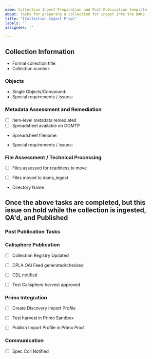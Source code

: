 ```yaml
---
name: Collection Ingest Preparation and Post-Publication template
about: Tasks for preparing a collection for ingest into the DAMS
title: "[Collection Ingest Prep]"
labels: ''
assignees: ''

---
```


## Collection Information

* Formal collection title:
* Collection number:

### Objects
* Single Objects/Compound: 
* Special requirements / issues:


### Metadata Assessment and Remediation

* [ ] Item-level metadata remediated
* [ ] Spreadsheet available on DOMTP

* Spreadsheet filename:

* Special requirements / issues:


### File Assessment / Technical Processing 

* [ ] Files assessed for readiness to move

* [ ] Files moved to dams_ingest

* Directory Name


## Once the above tasks are completed, but this issue on hold while the collection is ingested, QA'd, and Published

### Post Publication Tasks
### Calisphere Publication
 
* [ ] Collection Registry Updated
 
* [ ] DPLA OAI Feed generated/checked

* [ ] CDL notified

* [ ] Test Calisphere harvest approved


### Primo Integration

* [ ] Create Discovery Import Profile

* [ ] Test harvest in Primo Sandbox

* [ ] Publish Import Profile in Primo Prod


### Communication

* [ ] Spec Coll Notified
